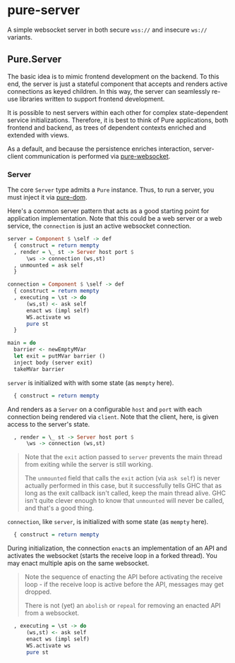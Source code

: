 # pure-server

A simple websocket server in both secure `wss://` and insecure `ws://` variants.

## Pure.Server

The basic idea is to mimic frontend development on the backend. To this end, the server is just a stateful component that accepts and renders active connections as keyed children. In this way, the server can seamlessly re-use libraries written to support frontend development.

It is possible to nest servers within each other for complex state-dependent service initializations. Therefore, it is best to think of Pure applications, both frontend and backend, as trees of dependent contexts enriched and extended with views.

As a default, and because the persistence enriches interaction, server-client communication is performed via [pure-websocket](/doc/pure-websocket).

### Server

The core `Server` type admits a `Pure` instance. Thus, to run a server, you must inject it via [pure-dom](/doc/pure-dom).

Here's a common server pattern that acts as a good starting point for application implementation. Note that this could be a web server or a web service, the `connection` is just an active websocket connection.

```haskell
server = Component $ \self -> def
  { construct = return mempty
  , render = \_ st -> Server host port $
      \ws -> connection (ws,st)
  , unmounted = ask self
  }

connection = Component $ \self -> def
  { construct = return mempty
  , executing = \st -> do
      (ws,st) <- ask self
      enact ws (impl self)
      WS.activate ws
      pure st
  }

main = do
  barrier <- newEmptyMVar
  let exit = putMVar barrier ()
  inject body (server exit)
  takeMVar barrier
```

`server` is initialized with with some state (as `mempty` here).

```haskell
  { construct = return mempty
```

And renders as a `Server` on a configurable `host` and `port` with each connection being rendered via `client`. Note that the client, here, is given access to the server's state.

```haskell
  , render = \_ st -> Server host port $
      \ws -> connection (ws,st)
```

> Note that the `exit` action passed to `server` prevents the main thread from exiting while the server is still working.
>
> The `unmounted` field that calls the `exit` action (via `ask self`) is never actually performed in this case, but it successfully tells GHC that as long as the exit callback isn't called, keep the main thread alive. GHC isn't quite clever enough to know that `unmounted` will never be called, and that's a good thing.

`connection`, like `server`, is initialized with some state (as `mempty` here).

```haskell
  { construct = return mempty
```

During initialization, the connection `enact`s an implementation of an API and activates the websocket (starts the receive loop in a forked thread). You may enact multiple apis on the same websocket.

> Note the sequence of enacting the API before activating the receive loop - if the receive loop is active before the API, messages may get dropped.
>
> There is not (yet) an `abolish` or `repeal` for removing an enacted API from a websocket.

```haskell
  , executing = \st -> do
      (ws,st) <- ask self
      enact ws (impl self)
      WS.activate ws
      pure st
```
